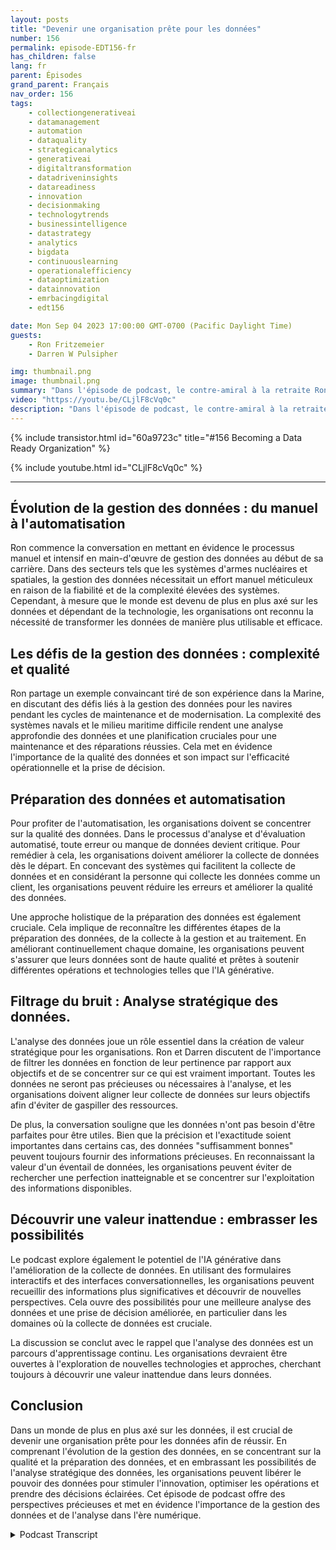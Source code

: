 ```yaml
---
layout: posts
title: "Devenir une organisation prête pour les données"
number: 156
permalink: episode-EDT156-fr
has_children: false
lang: fr
parent: Épisodes
grand_parent: Français
nav_order: 156
tags:
    - collectiongenerativeai
    - datamanagement
    - automation
    - dataquality
    - strategicanalytics
    - generativeai
    - digitaltransformation
    - datadriveninsights
    - datareadiness
    - innovation
    - decisionmaking
    - technologytrends
    - businessintelligence
    - datastrategy
    - analytics
    - bigdata
    - continuouslearning
    - operationalefficiency
    - dataoptimization
    - datainnovation
    - emrbacingdigital
    - edt156

date: Mon Sep 04 2023 17:00:00 GMT-0700 (Pacific Daylight Time)
guests:
    - Ron Fritzemeier
    - Darren W Pulsipher

img: thumbnail.png
image: thumbnail.png
summary: "Dans l'épisode de podcast, le contre-amiral à la retraite Ron Fritzmeier se joint à l'animateur Darren Pulsipher pour discuter de l'importance de la gestion des données dans le contexte de l'intelligence artificielle générationnelle (IA). Avec une formation en génie électrique et une expérience étendue dans les domaines de la cyber et de la cybersécurité, Ron apporte des perspectives précieuses sur le domaine en évolution de la gestion des données et son rôle crucial dans le succès organisationnel à l'ère numérique."
video: "https://youtu.be/CLjlF8cVq0c"
description: "Dans l'épisode de podcast, le contre-amiral à la retraite Ron Fritzmeier se joint à l'animateur Darren Pulsipher pour discuter de l'importance de la gestion des données dans le contexte de l'intelligence artificielle générationnelle (IA). Avec une formation en génie électrique et une expérience étendue dans les domaines de la cyber et de la cybersécurité, Ron apporte des perspectives précieuses sur le domaine en évolution de la gestion des données et son rôle crucial dans le succès organisationnel à l'ère numérique."
---
```


<div>
{% include transistor.html id="60a9723c" title="#156 Becoming a Data Ready Organization" %}

{% include youtube.html id="CLjlF8cVq0c" %}
</div>

---

## Évolution de la gestion des données : du manuel à l'automatisation

Ron commence la conversation en mettant en évidence le processus manuel et intensif en main-d'œuvre de gestion des données au début de sa carrière. Dans des secteurs tels que les systèmes d'armes nucléaires et spatiales, la gestion des données nécessitait un effort manuel méticuleux en raison de la fiabilité et de la complexité élevées des systèmes. Cependant, à mesure que le monde est devenu de plus en plus axé sur les données et dépendant de la technologie, les organisations ont reconnu la nécessité de transformer les données de manière plus utilisable et efficace.

## Les défis de la gestion des données : complexité et qualité

Ron partage un exemple convaincant tiré de son expérience dans la Marine, en discutant des défis liés à la gestion des données pour les navires pendant les cycles de maintenance et de modernisation. La complexité des systèmes navals et le milieu maritime difficile rendent une analyse approfondie des données et une planification cruciales pour une maintenance et des réparations réussies. Cela met en évidence l'importance de la qualité des données et son impact sur l'efficacité opérationnelle et la prise de décision.

## Préparation des données et automatisation

Pour profiter de l'automatisation, les organisations doivent se concentrer sur la qualité des données. Dans le processus d'analyse et d'évaluation automatisé, toute erreur ou manque de données devient critique. Pour remédier à cela, les organisations doivent améliorer la collecte de données dès le départ. En concevant des systèmes qui facilitent la collecte de données et en considérant la personne qui collecte les données comme un client, les organisations peuvent réduire les erreurs et améliorer la qualité des données.

Une approche holistique de la préparation des données est également cruciale. Cela implique de reconnaître les différentes étapes de la préparation des données, de la collecte à la gestion et au traitement. En améliorant continuellement chaque domaine, les organisations peuvent s'assurer que leurs données sont de haute qualité et prêtes à soutenir différentes opérations et technologies telles que l'IA générative.

## Filtrage du bruit : Analyse stratégique des données.

L'analyse des données joue un rôle essentiel dans la création de valeur stratégique pour les organisations. Ron et Darren discutent de l'importance de filtrer les données en fonction de leur pertinence par rapport aux objectifs et de se concentrer sur ce qui est vraiment important. Toutes les données ne seront pas précieuses ou nécessaires à l'analyse, et les organisations doivent aligner leur collecte de données sur leurs objectifs afin d'éviter de gaspiller des ressources.

De plus, la conversation souligne que les données n'ont pas besoin d'être parfaites pour être utiles. Bien que la précision et l'exactitude soient importantes dans certains cas, des données "suffisamment bonnes" peuvent toujours fournir des informations précieuses. En reconnaissant la valeur d'un éventail de données, les organisations peuvent éviter de rechercher une perfection inatteignable et se concentrer sur l'exploitation des informations disponibles.

## Découvrir une valeur inattendue : embrasser les possibilités

Le podcast explore également le potentiel de l'IA générative dans l'amélioration de la collecte de données. En utilisant des formulaires interactifs et des interfaces conversationnelles, les organisations peuvent recueillir des informations plus significatives et découvrir de nouvelles perspectives. Cela ouvre des possibilités pour une meilleure analyse des données et une prise de décision améliorée, en particulier dans les domaines où la collecte de données est cruciale.

La discussion se conclut avec le rappel que l'analyse des données est un parcours d'apprentissage continu. Les organisations devraient être ouvertes à l'exploration de nouvelles technologies et approches, cherchant toujours à découvrir une valeur inattendue dans leurs données.

## Conclusion

Dans un monde de plus en plus axé sur les données, il est crucial de devenir une organisation prête pour les données afin de réussir. En comprenant l'évolution de la gestion des données, en se concentrant sur la qualité et la préparation des données, et en embrassant les possibilités de l'analyse stratégique des données, les organisations peuvent libérer le pouvoir des données pour stimuler l'innovation, optimiser les opérations et prendre des décisions éclairées. Cet épisode de podcast offre des perspectives précieuses et met en évidence l'importance de la gestion des données et de l'analyse dans l'ère numérique.



<details>
<summary> Podcast Transcript </summary>

<p></p>

</details>
